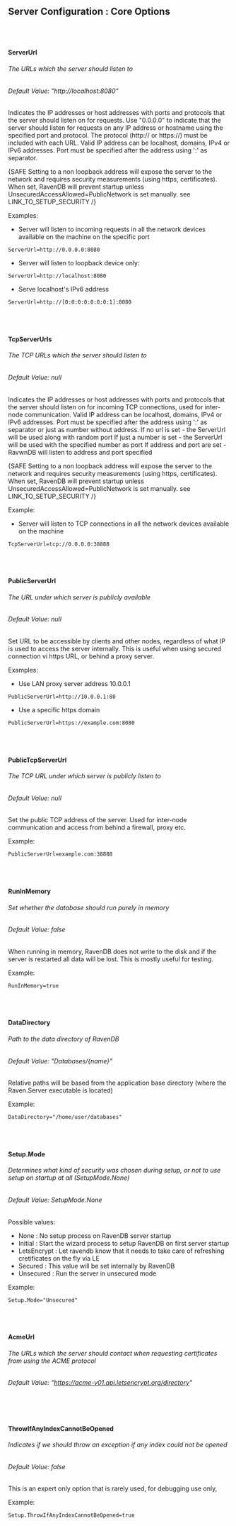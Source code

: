 ## Server Configuration : Core Options

<br><br>

#### ServerUrl
###### The URLs which the server should listen to
###### Default Value: "http://localhost:8080"
Indicates the IP addresses or host addresses with ports and protocols that the server should listen on for requests. Use "0.0.0.0" to indicate that the server should listen for requests on any IP address or hostname using the specified port and protocol. The protocol (http:// or https://) must be included with each URL.
Valid IP address can be localhost, domains, IPv4 or IPv6 addresses. Port must be specified after the address using ':' as separator. 

{SAFE Setting to a non loopback address will expose the server to the network and requires security measurements (using https, certificates). When set, RavenDB will prevent startup unless UnsecuredAccessAllowed=PublicNetwork is set manually. see LINK_TO_SETUP_SECURITY /}

Examples:

* Server will listen to incoming requests in all the network devices available on the machine on the specific port
```
ServerUrl=http://0.0.0.0:8080
```

* Server will listen to loopback device only:
```
ServerUrl=http://localhost:8080
```

* Serve localhost's IPv6 address
```
ServerUrl=http://[0:0:0:0:0:0:0:1]:8080
```


<br><br>

#### TcpServerUrls
###### The TCP URLs which the server should listen to
###### Default Value: null
Indicates the IP addresses or host addresses with ports and protocols that the server should listen on for incoming TCP connections, used for inter-node communication.
Valid IP address can be localhost, domains, IPv4 or IPv6 addresses. Port must be specified after the address using ':' as separator or just as number without address. 
If no url is set - the ServerUrl will be used along with random port
If just a number is set - the ServerUrl will be used with the specified number as port
If address and port are set - RavwnDB will listen to address and port specified

{SAFE Setting to a non loopback address will expose the server to the network and requires security measurements (using https, certificates). When set, RavenDB will prevent startup unless UnsecuredAccessAllowed=PublicNetwork is set manually. see LINK_TO_SETUP_SECURITY /}

Example:

* Server will listen to TCP connections in all the network devices available on the machine
```
TcpServerUrl=tcp://0.0.0.0:38888
```

<br><br>

#### PublicServerUrl
###### The URL under which server is publicly available
###### Default Value: null
Set URL to be accessible by clients and other nodes, regardless of what IP is used to access the server internally. This is useful when using secured connection vi https URL, or behind a proxy server. 

Examples:

* Use LAN proxy server address 10.0.0.1

```
PublicServerUrl=http://10.0.0.1:80
```

* Use a specific https domain

```
PublicServerUrl=https://example.com:8080
```

<br><br>

#### PublicTcpServerUrl
###### The TCP URL under which server is publicly listen to
###### Default Value: null
Set the public TCP address of the server. Used for inter-node communication and access from behind a firewall, proxy etc.


Example:
```
PublicServerUrl=example.com:38888
```

<br><br>

#### RunInMemory
###### Set whether the database should run purely in memory
###### Default Value: false
When running in memory, RavenDB does not write to the disk and if the server is restarted all data will be lost. This is mostly useful for testing.


Example:
```
RunInMemory=true
```

<br><br>

#### DataDirectory
###### Path to the data directory of RavenDB
###### Default Value: "Databases/{name}"
Relative paths will be based from the application base directory (where the Raven.Server executable is located)

Example:
```
DataDirectory="/home/user/databases"
```

<br><br>

#### Setup.Mode
###### Determines what kind of security was chosen during setup, or not to use setup on startup at all (SetupMode.None)
###### Default Value: SetupMode.None
Possible values:

- None : No setup process on RavenDB server startup
- Initial : Start the wizard process to setup RavenDB on first server startup
- LetsEncrypt : Let ravendb know that it needs to take care of refreshing cretificates on the fly via LE
- Secured : This value will be set internally by RavenDB
- Unsecured : Run the server in unsecured mode

Example:
```
Setup.Mode="Unsecured"
```

<br><br>

#### AcmeUrl
###### The URLs which the server should contact when requesting certificates from using the ACME protocol
###### Default Value: "https://acme-v01.api.letsencrypt.org/directory"

<br><br>

#### ThrowIfAnyIndexCannotBeOpened
###### Indicates if we should throw an exception if any index could not be opened
###### Default Value: false

This is an expert only option that is rarely used, for debugging use only,


Example:
```
Setup.ThrowIfAnyIndexCannotBeOpened=true
```




